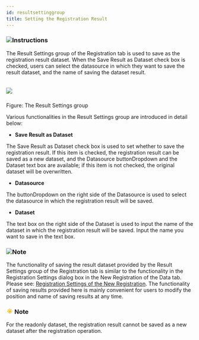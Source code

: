 ```yaml
---
id: resultsettinggroup
title: Setting the Registration Result
---  
```



### ![](../../img/read.gif)Instructions

The Result Settings group of the Registration tab is used to save as the registration result dataset. When the Save Result as Dataset check box is checked, users can select the datasource in which they want to save the result dataset, and the name of saving the dataset result.

![](img-en/resultsettinggroup.png)  
---  
Figure: The Result Settings group  
  
Various functionalities in the Result Settings group are introduced in detail below:

  * **Save Result as Dataset**

The Save Result as Dataset check box is used to set whether to save the registration result. If this item is checked, the registration result can be saved as a new dataset, and the Datasource buttonDropdown and the Dataset text box are available; if this item is not checked, the original dataset will be overwritten.

  * **Datasource**

The buttonDropdown on the right side of the Datasource is used to select the datasource in which the registration result will be saved.

  * **Dataset**

The text box on the right side of the Dataset is used to input the name of the dataset in which the registration result will be saved. Input the name you want to save in the text box.

### ![](../../img/note.png)Note

The functionality of saving the result dataset provided by the Result Settings group of the Registration tab is similar to the functionality in the Registration Settings dialog box in the New Registration of the Data tab. Please see: [Registration Settings of the New Registration](NewRegistration.htm). The functionality of saving results provided here is mainly convenient for users to modify the position and name of saving results at any time.

### ![](../img/note.png)Note

For the readonly dataset, the registration result cannot be saved as a new dataset after the registration operation.